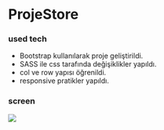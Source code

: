 # ProjeStore

### used tech
<ul>
<li>Bootstrap kullanılarak proje geliştirildi.</li>
<li>SASS ile css tarafında değişiklikler yapıldı.</li>
<li>col ve row yapısı öğrenildi.</li>
<li>
responsive pratikler yapıldı.</li>
</ul>

### screen
![](screen.gif)
